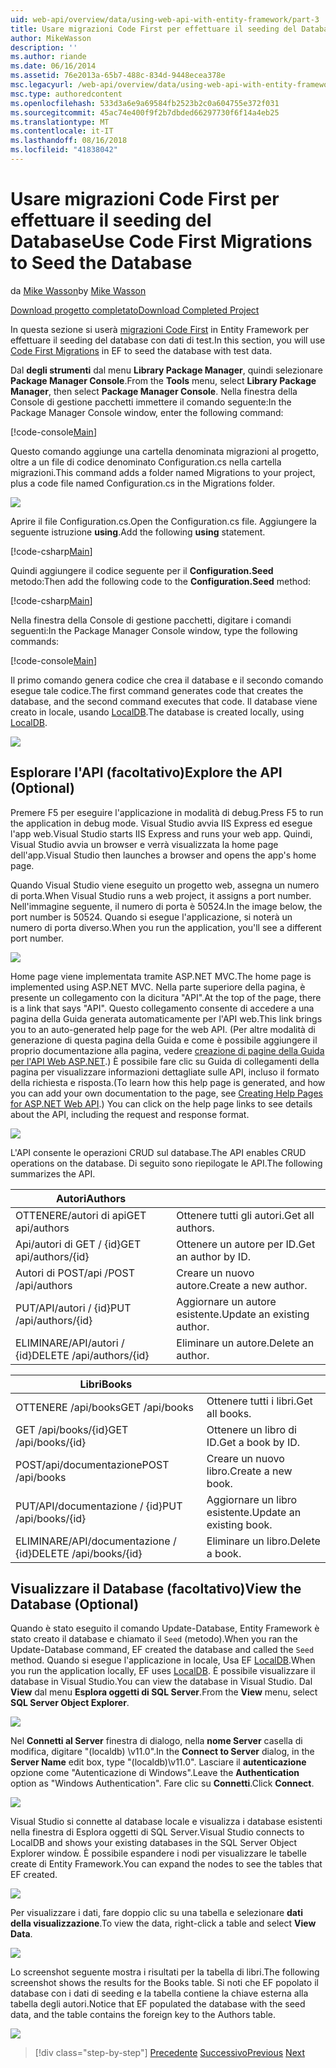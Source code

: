 ```yaml
---
uid: web-api/overview/data/using-web-api-with-entity-framework/part-3
title: Usare migrazioni Code First per effettuare il seeding del Database | Microsoft Docs
author: MikeWasson
description: ''
ms.author: riande
ms.date: 06/16/2014
ms.assetid: 76e2013a-65b7-488c-834d-9448ecea378e
msc.legacyurl: /web-api/overview/data/using-web-api-with-entity-framework/part-3
msc.type: authoredcontent
ms.openlocfilehash: 533d3a6e9a69584fb2523b2c0a604755e372f031
ms.sourcegitcommit: 45ac74e400f9f2b7dbded66297730f6f14a4eb25
ms.translationtype: MT
ms.contentlocale: it-IT
ms.lasthandoff: 08/16/2018
ms.locfileid: "41838042"
---
```

<a name="use-code-first-migrations-to-seed-the-database"></a><span data-ttu-id="1a8a6-102">Usare migrazioni Code First per effettuare il seeding del Database</span><span class="sxs-lookup"><span data-stu-id="1a8a6-102">Use Code First Migrations to Seed the Database</span></span>
====================
<span data-ttu-id="1a8a6-103">da [Mike Wasson](https://github.com/MikeWasson)</span><span class="sxs-lookup"><span data-stu-id="1a8a6-103">by [Mike Wasson](https://github.com/MikeWasson)</span></span>

[<span data-ttu-id="1a8a6-104">Download progetto completato</span><span class="sxs-lookup"><span data-stu-id="1a8a6-104">Download Completed Project</span></span>](https://github.com/MikeWasson/BookService)

<span data-ttu-id="1a8a6-105">In questa sezione si userà [migrazioni Code First](https://msdn.microsoft.com/data/jj591621) in Entity Framework per effettuare il seeding del database con dati di test.</span><span class="sxs-lookup"><span data-stu-id="1a8a6-105">In this section, you will use [Code First Migrations](https://msdn.microsoft.com/data/jj591621) in EF to seed the database with test data.</span></span>

<span data-ttu-id="1a8a6-106">Dal **degli strumenti** dal menu **Library Package Manager**, quindi selezionare **Package Manager Console**.</span><span class="sxs-lookup"><span data-stu-id="1a8a6-106">From the **Tools** menu, select **Library Package Manager**, then select **Package Manager Console**.</span></span> <span data-ttu-id="1a8a6-107">Nella finestra della Console di gestione pacchetti immettere il comando seguente:</span><span class="sxs-lookup"><span data-stu-id="1a8a6-107">In the Package Manager Console window, enter the following command:</span></span>

[!code-console[Main](part-3/samples/sample1.cmd)]

<span data-ttu-id="1a8a6-108">Questo comando aggiunge una cartella denominata migrazioni al progetto, oltre a un file di codice denominato Configuration.cs nella cartella migrazioni.</span><span class="sxs-lookup"><span data-stu-id="1a8a6-108">This command adds a folder named Migrations to your project, plus a code file named Configuration.cs in the Migrations folder.</span></span>

![](part-3/_static/image1.png)

<span data-ttu-id="1a8a6-109">Aprire il file Configuration.cs.</span><span class="sxs-lookup"><span data-stu-id="1a8a6-109">Open the Configuration.cs file.</span></span> <span data-ttu-id="1a8a6-110">Aggiungere la seguente istruzione **using**.</span><span class="sxs-lookup"><span data-stu-id="1a8a6-110">Add the following **using** statement.</span></span>

[!code-csharp[Main](part-3/samples/sample2.cs)]

<span data-ttu-id="1a8a6-111">Quindi aggiungere il codice seguente per il **Configuration.Seed** metodo:</span><span class="sxs-lookup"><span data-stu-id="1a8a6-111">Then add the following code to the **Configuration.Seed** method:</span></span>

[!code-csharp[Main](part-3/samples/sample3.cs)]

<span data-ttu-id="1a8a6-112">Nella finestra della Console di gestione pacchetti, digitare i comandi seguenti:</span><span class="sxs-lookup"><span data-stu-id="1a8a6-112">In the Package Manager Console window, type the following commands:</span></span>

[!code-console[Main](part-3/samples/sample4.cmd)]

<span data-ttu-id="1a8a6-113">Il primo comando genera codice che crea il database e il secondo comando esegue tale codice.</span><span class="sxs-lookup"><span data-stu-id="1a8a6-113">The first command generates code that creates the database, and the second command executes that code.</span></span> <span data-ttu-id="1a8a6-114">Il database viene creato in locale, usando [LocalDB](https://msdn.microsoft.com/library/hh510202.aspx).</span><span class="sxs-lookup"><span data-stu-id="1a8a6-114">The database is created locally, using [LocalDB](https://msdn.microsoft.com/library/hh510202.aspx).</span></span>

![](part-3/_static/image2.png)

## <a name="explore-the-api-optional"></a><span data-ttu-id="1a8a6-115">Esplorare l'API (facoltativo)</span><span class="sxs-lookup"><span data-stu-id="1a8a6-115">Explore the API (Optional)</span></span>

<span data-ttu-id="1a8a6-116">Premere F5 per eseguire l'applicazione in modalità di debug.</span><span class="sxs-lookup"><span data-stu-id="1a8a6-116">Press F5 to run the application in debug mode.</span></span> <span data-ttu-id="1a8a6-117">Visual Studio avvia IIS Express ed esegue l'app web.</span><span class="sxs-lookup"><span data-stu-id="1a8a6-117">Visual Studio starts IIS Express and runs your web app.</span></span> <span data-ttu-id="1a8a6-118">Quindi, Visual Studio avvia un browser e verrà visualizzata la home page dell'app.</span><span class="sxs-lookup"><span data-stu-id="1a8a6-118">Visual Studio then launches a browser and opens the app's home page.</span></span>

<span data-ttu-id="1a8a6-119">Quando Visual Studio viene eseguito un progetto web, assegna un numero di porta.</span><span class="sxs-lookup"><span data-stu-id="1a8a6-119">When Visual Studio runs a web project, it assigns a port number.</span></span> <span data-ttu-id="1a8a6-120">Nell'immagine seguente, il numero di porta è 50524.</span><span class="sxs-lookup"><span data-stu-id="1a8a6-120">In the image below, the port number is 50524.</span></span> <span data-ttu-id="1a8a6-121">Quando si esegue l'applicazione, si noterà un numero di porta diverso.</span><span class="sxs-lookup"><span data-stu-id="1a8a6-121">When you run the application, you'll see a different port number.</span></span>

![](part-3/_static/image3.png)

<span data-ttu-id="1a8a6-122">Home page viene implementata tramite ASP.NET MVC.</span><span class="sxs-lookup"><span data-stu-id="1a8a6-122">The home page is implemented using ASP.NET MVC.</span></span> <span data-ttu-id="1a8a6-123">Nella parte superiore della pagina, è presente un collegamento con la dicitura "API".</span><span class="sxs-lookup"><span data-stu-id="1a8a6-123">At the top of the page, there is a link that says "API".</span></span> <span data-ttu-id="1a8a6-124">Questo collegamento consente di accedere a una pagina della Guida generata automaticamente per l'API web.</span><span class="sxs-lookup"><span data-stu-id="1a8a6-124">This link brings you to an auto-generated help page for the web API.</span></span> <span data-ttu-id="1a8a6-125">(Per altre modalità di generazione di questa pagina della Guida e come è possibile aggiungere il proprio documentazione alla pagina, vedere [creazione di pagine della Guida per l'API Web ASP.NET](../../getting-started-with-aspnet-web-api/creating-api-help-pages.md).) È possibile fare clic su Guida di collegamenti della pagina per visualizzare informazioni dettagliate sulle API, incluso il formato della richiesta e risposta.</span><span class="sxs-lookup"><span data-stu-id="1a8a6-125">(To learn how this help page is generated, and how you can add your own documentation to the page, see [Creating Help Pages for ASP.NET Web API](../../getting-started-with-aspnet-web-api/creating-api-help-pages.md).) You can click on the help page links to see details about the API, including the request and response format.</span></span>

![](part-3/_static/image4.png)

<span data-ttu-id="1a8a6-126">L'API consente le operazioni CRUD sul database.</span><span class="sxs-lookup"><span data-stu-id="1a8a6-126">The API enables CRUD operations on the database.</span></span> <span data-ttu-id="1a8a6-127">Di seguito sono riepilogate le API.</span><span class="sxs-lookup"><span data-stu-id="1a8a6-127">The following summarizes the API.</span></span>

| <span data-ttu-id="1a8a6-128">Autori</span><span class="sxs-lookup"><span data-stu-id="1a8a6-128">Authors</span></span> |  |
| --- | -- |
| <span data-ttu-id="1a8a6-129">OTTENERE/autori di api</span><span class="sxs-lookup"><span data-stu-id="1a8a6-129">GET api/authors</span></span> | <span data-ttu-id="1a8a6-130">Ottenere tutti gli autori.</span><span class="sxs-lookup"><span data-stu-id="1a8a6-130">Get all authors.</span></span> |
| <span data-ttu-id="1a8a6-131">Api/autori di GET / {id}</span><span class="sxs-lookup"><span data-stu-id="1a8a6-131">GET api/authors/{id}</span></span> | <span data-ttu-id="1a8a6-132">Ottenere un autore per ID.</span><span class="sxs-lookup"><span data-stu-id="1a8a6-132">Get an author by ID.</span></span> |
| <span data-ttu-id="1a8a6-133">Autori di POST/api /</span><span class="sxs-lookup"><span data-stu-id="1a8a6-133">POST /api/authors</span></span> | <span data-ttu-id="1a8a6-134">Creare un nuovo autore.</span><span class="sxs-lookup"><span data-stu-id="1a8a6-134">Create a new author.</span></span> |
| <span data-ttu-id="1a8a6-135">PUT/API/autori / {id}</span><span class="sxs-lookup"><span data-stu-id="1a8a6-135">PUT /api/authors/{id}</span></span> | <span data-ttu-id="1a8a6-136">Aggiornare un autore esistente.</span><span class="sxs-lookup"><span data-stu-id="1a8a6-136">Update an existing author.</span></span> |
| <span data-ttu-id="1a8a6-137">ELIMINARE/API/autori / {id}</span><span class="sxs-lookup"><span data-stu-id="1a8a6-137">DELETE /api/authors/{id}</span></span> | <span data-ttu-id="1a8a6-138">Eliminare un autore.</span><span class="sxs-lookup"><span data-stu-id="1a8a6-138">Delete an author.</span></span> |

| <span data-ttu-id="1a8a6-139">Libri</span><span class="sxs-lookup"><span data-stu-id="1a8a6-139">Books</span></span> |  |
| --- | -- |
| <span data-ttu-id="1a8a6-140">OTTENERE /api/books</span><span class="sxs-lookup"><span data-stu-id="1a8a6-140">GET /api/books</span></span> | <span data-ttu-id="1a8a6-141">Ottenere tutti i libri.</span><span class="sxs-lookup"><span data-stu-id="1a8a6-141">Get all books.</span></span> |
| <span data-ttu-id="1a8a6-142">GET /api/books/{id}</span><span class="sxs-lookup"><span data-stu-id="1a8a6-142">GET /api/books/{id}</span></span> | <span data-ttu-id="1a8a6-143">Ottenere un libro di ID.</span><span class="sxs-lookup"><span data-stu-id="1a8a6-143">Get a book by ID.</span></span> |
| <span data-ttu-id="1a8a6-144">POST/api/documentazione</span><span class="sxs-lookup"><span data-stu-id="1a8a6-144">POST /api/books</span></span> | <span data-ttu-id="1a8a6-145">Creare un nuovo libro.</span><span class="sxs-lookup"><span data-stu-id="1a8a6-145">Create a new book.</span></span> |
| <span data-ttu-id="1a8a6-146">PUT/API/documentazione / {id}</span><span class="sxs-lookup"><span data-stu-id="1a8a6-146">PUT /api/books/{id}</span></span> | <span data-ttu-id="1a8a6-147">Aggiornare un libro esistente.</span><span class="sxs-lookup"><span data-stu-id="1a8a6-147">Update an existing book.</span></span> |
| <span data-ttu-id="1a8a6-148">ELIMINARE/API/documentazione / {id}</span><span class="sxs-lookup"><span data-stu-id="1a8a6-148">DELETE /api/books/{id}</span></span> | <span data-ttu-id="1a8a6-149">Eliminare un libro.</span><span class="sxs-lookup"><span data-stu-id="1a8a6-149">Delete a book.</span></span> |

## <a name="view-the-database-optional"></a><span data-ttu-id="1a8a6-150">Visualizzare il Database (facoltativo)</span><span class="sxs-lookup"><span data-stu-id="1a8a6-150">View the Database (Optional)</span></span>

<span data-ttu-id="1a8a6-151">Quando è stato eseguito il comando Update-Database, Entity Framework è stato creato il database e chiamato il `Seed` (metodo).</span><span class="sxs-lookup"><span data-stu-id="1a8a6-151">When you ran the Update-Database command, EF created the database and called the `Seed` method.</span></span> <span data-ttu-id="1a8a6-152">Quando si esegue l'applicazione in locale, Usa EF [LocalDB](https://blogs.msdn.com/b/sqlexpress/archive/2011/07/12/introducing-localdb-a-better-sql-express.aspx).</span><span class="sxs-lookup"><span data-stu-id="1a8a6-152">When you run the application locally, EF uses [LocalDB](https://blogs.msdn.com/b/sqlexpress/archive/2011/07/12/introducing-localdb-a-better-sql-express.aspx).</span></span> <span data-ttu-id="1a8a6-153">È possibile visualizzare il database in Visual Studio.</span><span class="sxs-lookup"><span data-stu-id="1a8a6-153">You can view the database in Visual Studio.</span></span> <span data-ttu-id="1a8a6-154">Dal **View** dal menu **Esplora oggetti di SQL Server**.</span><span class="sxs-lookup"><span data-stu-id="1a8a6-154">From the **View** menu, select **SQL Server Object Explorer**.</span></span>

![](part-3/_static/image5.png)

<span data-ttu-id="1a8a6-155">Nel **Connetti al Server** finestra di dialogo, nella **nome Server** casella di modifica, digitare "(localdb) \v11.0".</span><span class="sxs-lookup"><span data-stu-id="1a8a6-155">In the **Connect to Server** dialog, in the **Server Name** edit box, type "(localdb)\v11.0".</span></span> <span data-ttu-id="1a8a6-156">Lasciare il **autenticazione** opzione come "Autenticazione di Windows".</span><span class="sxs-lookup"><span data-stu-id="1a8a6-156">Leave the **Authentication** option as "Windows Authentication".</span></span> <span data-ttu-id="1a8a6-157">Fare clic su **Connetti**.</span><span class="sxs-lookup"><span data-stu-id="1a8a6-157">Click **Connect**.</span></span>

![](part-3/_static/image6.png)

<span data-ttu-id="1a8a6-158">Visual Studio si connette al database locale e visualizza i database esistenti nella finestra di Esplora oggetti di SQL Server.</span><span class="sxs-lookup"><span data-stu-id="1a8a6-158">Visual Studio connects to LocalDB and shows your existing databases in the SQL Server Object Explorer window.</span></span> <span data-ttu-id="1a8a6-159">È possibile espandere i nodi per visualizzare le tabelle create di Entity Framework.</span><span class="sxs-lookup"><span data-stu-id="1a8a6-159">You can expand the nodes to see the tables that EF created.</span></span>

![](part-3/_static/image7.png)

<span data-ttu-id="1a8a6-160">Per visualizzare i dati, fare doppio clic su una tabella e selezionare **dati della visualizzazione**.</span><span class="sxs-lookup"><span data-stu-id="1a8a6-160">To view the data, right-click a table and select **View Data**.</span></span>

![](part-3/_static/image8.png)

<span data-ttu-id="1a8a6-161">Lo screenshot seguente mostra i risultati per la tabella di libri.</span><span class="sxs-lookup"><span data-stu-id="1a8a6-161">The following screenshot shows the results for the Books table.</span></span> <span data-ttu-id="1a8a6-162">Si noti che EF popolato il database con i dati di seeding e la tabella contiene la chiave esterna alla tabella degli autori.</span><span class="sxs-lookup"><span data-stu-id="1a8a6-162">Notice that EF populated the database with the seed data, and the table contains the foreign key to the Authors table.</span></span>

![](part-3/_static/image9.png)

> [!div class="step-by-step"]
> <span data-ttu-id="1a8a6-163">[Precedente](part-2.md)
> [Successivo](part-4.md)</span><span class="sxs-lookup"><span data-stu-id="1a8a6-163">[Previous](part-2.md)
[Next](part-4.md)</span></span>
